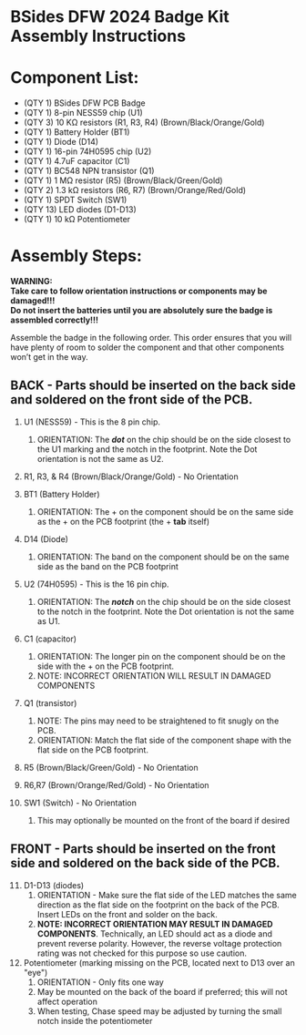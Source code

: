 # BSides DFW 2024 Badge Kit Assembly Instructions

# Component List: 

* (QTY 1\) BSides DFW PCB Badge  
* (QTY 1\) 8-pin NESS59 chip (U1)   
* (QTY 3\) 10 KΩ resistors (R1, R3, R4) (Brown/Black/Orange/Gold)  
* (QTY 1\) Battery Holder (BT1)  
* (QTY 1\) Diode (D14)  
* (QTY 1\) 16-pin 74H0595 chip (U2)   
* (QTY 1\) 4.7uF capacitor (C1)  
* (QTY 1\) BC548 NPN transistor (Q1)  
* (QTY 1\) 1 MΩ resistor (R5) (Brown/Black/Green/Gold)  
* (QTY 2\) 1.3 kΩ resistors (R6, R7) (Brown/Orange/Red/Gold)   
* (QTY 1\) SPDT Switch (SW1)   
* (QTY 13\) LED diodes (D1-D13)  
* (QTY 1\) 10 kΩ Potentiometer 

# Assembly Steps: 

**WARNING:**   
**Take care to follow orientation instructions or components may be damaged\!\!\!**  
**Do not insert the batteries until you are absolutely sure the badge is assembled correctly\!\!\!**

Assemble the badge in the following order. This order ensures that you will have plenty of room to solder the component and that other components won’t get in the way. 

## BACK \- Parts should be inserted on the back side and soldered on the front side of the PCB.

1. U1 (NESS59)  \- This is the 8 pin chip.   
   1. ORIENTATION: The ***dot*** on the chip should be on the side closest to the U1 marking and the notch in the footprint. Note the Dot orientation is not the same as U2. 
        
2. R1, R3, & R4 (Brown/Black/Orange/Gold) \- No Orientation  
3. BT1 (Battery Holder)  
   1. ORIENTATION: The \+ on the component should be on the same side as the \+ on the PCB footprint (the \+ **tab** itself)
4. D14 (Diode)  
   1. ORIENTATION: The band on the component should be on the same side as the band on the PCB footprint  
5. U2 (74H0595) \- This is the 16 pin chip.  
   1. ORIENTATION: The ***notch*** on the chip should be on the side closest to the notch in the footprint. Note the Dot orientation is not the same as U1.
6. C1 (capacitor)  
   1. ORIENTATION: The longer pin on the component should be on the side with the \+ on the PCB footprint.  
   2. NOTE: INCORRECT ORIENTATION WILL RESULT IN DAMAGED COMPONENTS  
7. Q1 (transistor)  
   1. NOTE: The pins may need to be straightened to fit snugly on the PCB.  
   2. ORIENTATION: Match the flat side of the component shape with the flat side on the PCB footprint.  
8. R5 (Brown/Black/Green/Gold) \- No Orientation  
9. R6,R7 (Brown/Orange/Red/Gold) \- No Orientation  
10. SW1 (Switch) \- No Orientation
    1. This may optionally be mounted on the front of the board if desired
    

## FRONT \- Parts should be inserted on the front side and soldered on the back side of the PCB.

11. D1-D13 (diodes)  
    1. ORIENTATION \- Make sure the flat side of the LED matches the same direction as the flat side on the footprint on the back of the PCB. Insert LEDs on the front and solder on the back.   
    2. **NOTE: INCORRECT ORIENTATION MAY RESULT IN DAMAGED COMPONENTS**. Technically, an LED should act as a diode and prevent reverse polarity. However, the reverse voltage protection rating was not checked for this purpose so use caution.
12. Potentiometer (marking missing on the PCB, located next to D13 over an "eye")  
    1. ORIENTATION \- Only fits one way
    2. May be mounted on the back of the board if preferred; this will not affect operation
    3. When testing, Chase speed may be adjusted by turning the small notch inside the potentiometer

